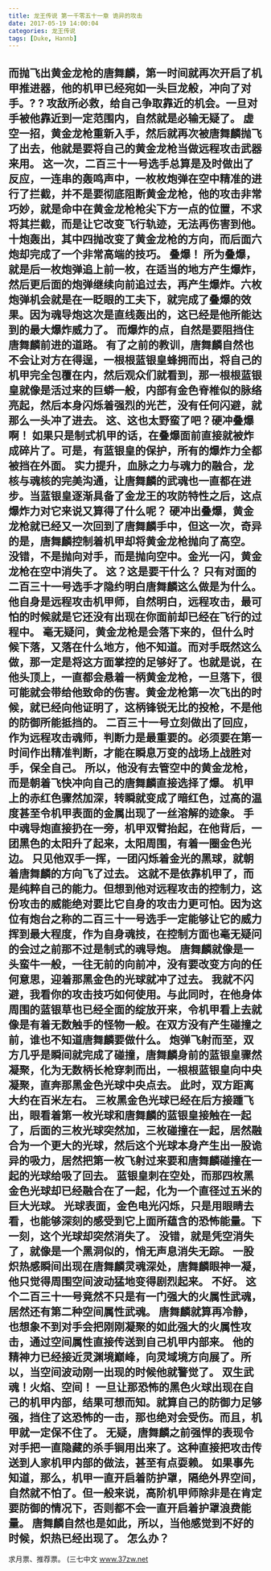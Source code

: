 ```yaml
---
title: 龙王传说 第一千零五十一章 诡异的攻击
date: 2017-05-19 14:00:04
categories: 龙王传说
tags: [Duke, Hannb]
---
```


而抛飞出黄金龙枪的唐舞麟，第一时间就再次开启了机甲推进器，他的机甲已经宛如一头巨龙般，冲向了对手。? ?
攻敌所必救，给自己争取靠近的机会。一旦对手被他靠近到一定范围内，自然就是必输无疑了。
虚空一招，黄金龙枪重新入手，然后就再次被唐舞麟抛飞了出去，他就是要将自己的黄金龙枪当做远程攻击武器来用。
这一次，二百三十一号选手总算是及时做出了反应，一连串的轰鸣声中，一枚枚炮弹在空中精准的进行了拦截，并不是要彻底阻断黄金龙枪，他的攻击非常巧妙，就是命中在黄金龙枪枪尖下方一点的位置，不求将其拦截，而是让它改变飞行轨迹，无法再伤害到他。
十炮轰出，其中四抛改变了黄金龙枪的方向，而后面六炮却完成了一个非常高端的技巧。
叠爆！
所为叠爆，就是后一枚炮弹追上前一枚，在适当的地方产生爆炸，然后更后面的炮弹继续向前追过去，再产生爆炸。六枚炮弹机会就是在一眨眼的工夫下，就完成了叠爆的效果。因为魂导炮这次是直线轰出的，这已经是他所能达到的最大爆炸威力了。
而爆炸的点，自然是要阻挡住唐舞麟前进的道路。
有了之前的教训，唐舞麟自然也不会让对方在得逞，一根根蓝银皇蜂拥而出，将自己的机甲完全包覆在内，然后观众们就看到，那一根根蓝银皇就像是活过来的巨蟒一般，内部有金色脊椎似的脉络亮起，然后本身闪烁着强烈的光芒，没有任何闪避，就那么一头冲了进去。
这、这也太野蛮了吧？硬冲叠爆啊！
如果只是制式机甲的话，在叠爆面前直接就被炸成碎片了。可是，有蓝银皇的保护，所有的爆炸力全都被挡在外面。
实力提升，血脉之力与魂力的融合，龙核与魂核的完美沟通，让唐舞麟的武魂也一直都在进步。当蓝银皇逐渐具备了金龙王的攻防特性之后，这点爆炸力对它来说又算得了什么呢？
硬冲出叠爆，黄金龙枪就已经又一次回到了唐舞麟手中，但这一次，奇异的是，唐舞麟控制着机甲却将黄金龙枪抛向了高空。
没错，不是抛向对手，而是抛向空中。金光一闪，黄金龙枪在空中消失了。
这？这是要干什么？
只有对面的二百三十一号选手才隐约明白唐舞麟这么做是为什么。他自身是远程攻击机甲师，自然明白，远程攻击，最可怕的时候就是它还没有出现在你面前却已经在飞行的过程中。
毫无疑问，黄金龙枪是会落下来的，但什么时候下落，又落在什么地方，他不知道。而对手既然这么做，那一定是将这方面掌控的足够好了。也就是说，在他头顶上，一直都会悬着一柄黄金龙枪，一旦落下，很可能就会带给他致命的伤害。黄金龙枪第一次飞出的时候，就已经向他证明了，这柄锋锐无比的投枪，不是他的防御所能抵挡的。
二百三十一号立刻做出了回应，作为远程攻击魂师，判断力是最重要的。必须要在第一时间作出精准判断，才能在瞬息万变的战场上战胜对手，保全自己。
所以，他没有去管空中的黄金龙枪，而是朝着飞快冲向自己的唐舞麟直接选择了爆。
机甲上的赤红色骤然加深，转瞬就变成了暗红色，过高的温度甚至令机甲表面的金属出现了一丝溶解的迹象。
手中魂导炮直接扔在一旁，机甲双臂抬起，在他背后，一团黑色的太阳升了起来，太阳周围，有着一圈金色光边。
只见他双手一挥，一团闪烁着金光的黑球，就朝着唐舞麟的方向飞了过去。
这就不是依靠机甲了，而是纯粹自己的能力。但想到他对远程攻击的控制力，这份攻击的威能绝对要比它自身的攻击力更可怕。因为这位有炮台之称的二百三十一号选手一定能够让它的威力挥到最大程度，作为自身魂技，在控制方面也毫无疑问的会过之前那不过是制式的魂导炮。
唐舞麟就像是一头蛮牛一般，一往无前的向前冲，没有要改变方向的任何意思，迎着那黑金色的光球就冲了过去。
我就不闪避，我看你的攻击技巧如何使用。与此同时，在他身体周围的蓝银草也已经全面的绽放开来，令机甲看上去就像是有着无数触手的怪物一般。在双方没有产生碰撞之前，谁也不知道唐舞麟要做什么。
炮弹飞射而至，双方几乎是瞬间就完成了碰撞，唐舞麟身前的蓝银皇骤然凝聚，化为无数柄长枪穿刺而出，一根根蓝银皇向中央凝聚，直奔那黑金色光球中央点去。
此时，双方距离大约在百米左右。
三枚黑金色光球已经在后方接踵飞出，眼看着第一枚光球和唐舞麟的蓝银皇接触在一起了，后面的三枚光球突然加，三枚碰撞在一起，居然融合为一个更大的光球，然后这个光球本身产生出一股诡异的吸力，居然把第一枚飞射过来要和唐舞麟碰撞在一起的光球给吸了回去。
蓝银皇刺在空处，而那四枚黑金色光球却已经融合在了一起，化为一个直径过五米的巨大光球。
光球表面，金色电光闪烁，只是用眼睛去看，也能够深刻的感受到它上面所蕴含的恐怖能量。下一刻，这个光球却突然消失了。
没错，就是凭空消失了，就像是一个黑洞似的，悄无声息消失无踪。
一股炽热感瞬间出现在唐舞麟灵魂深处，唐舞麟眼神一凝，他只觉得周围空间波动猛地变得剧烈起来。
不好。
这个二百三十一号竟然不只是有一门强大的火属性武魂，居然还有第二种空间属性武魂。
唐舞麟就算再冷静，也想象不到对手会把刚刚凝聚的如此强大的火属性攻击，通过空间属性直接传送到自己机甲内部来。
他的精神力已经接近灵渊境巅峰，向灵域境方向展了。所以，当空间波动刚一出现的时候他就警觉了。
双生武魂！火焰、空间！
一旦让那恐怖的黑色火球出现在自己的机甲内部，结果可想而知。就算自己的防御力足够强，挡住了这恐怖的一击，那也绝对会受伤。而且，机甲就一定保不住了。
无疑，唐舞麟之前强悍的表现令对手把一直隐藏的杀手锏用出来了。这种直接把攻击传送到人家机甲内部的做法，甚至有点耍赖。
如果事先知道，那么，机甲一直开启着防护罩，隔绝外界空间，自然就不怕了。但一般来说，高阶机甲师除非是在肯定要防御的情况下，否则都不会一直开启着护罩浪费能量。
唐舞麟自然也是如此，所以，当他感觉到不好的时候，炽热已经出现了。
怎么办？
------------------------------------------
求月票、推荐票。
(三七中文 www.37zw.net